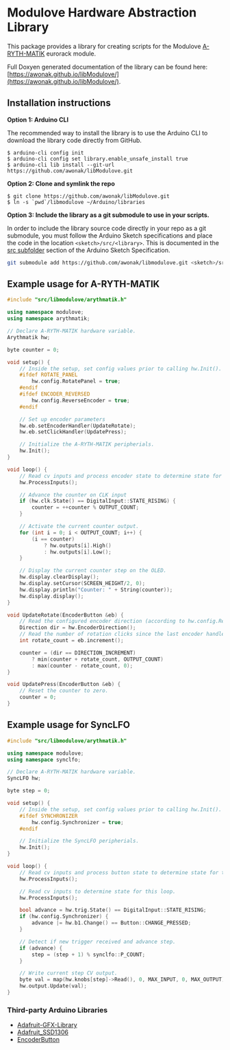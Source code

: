 # Modulove Hardware Abstraction Library

This package provides a library for creating scripts for the Modulove [A-RYTH-MATIK](https://modulove.io/arythmatik/) eurorack module.

Full Doxyen generated documentation of the library can be found here: [https://awonak.github.io/libModulove/](https://awonak.github.io/libModulove/).

## Installation instructions

**Option 1: Arduino CLI**

The recommended way to install the library is to use the Arduino CLI to download the library code directly from GitHub.

```
$ arduino-cli config init
$ arduino-cli config set library.enable_unsafe_install true
$ arduino-cli lib install --git-url https://github.com/awonak/libModulove.git 
```

**Option 2: Clone and symlink the repo**
```
$ git clone https://github.com/awonak/libModulove.git
$ ln -s `pwd`/libmodulove ~/Arduino/libraries  
```

**Option 3: Include the library as a git submodule to use in your scripts.**

In order to include the library source code directly in your repo as a git
submodule, you must follow the Arduino Sketch specifications and place the
code in the location `<sketch>/src/<library>`. This is documented in the
[src subfolder](https://arduino.github.io/arduino-cli/0.34/sketch-specification/#src-subfolder)
section of the Arduino Sketch Specification.

```bash
git submodule add https://github.com/awonak/libmodulove.git <sketch>/src/libmodulove
```

## Example usage for A-RYTH-MATIK

```cpp
#include "src/libmodulove/arythmatik.h"

using namespace modulove;
using namespace arythmatik;

// Declare A-RYTH-MATIK hardware variable.
Arythmatik hw;

byte counter = 0;

void setup() {
    // Inside the setup, set config values prior to calling hw.Init().
    #ifdef ROTATE_PANEL
        hw.config.RotatePanel = true;
    #endif
    #ifdef ENCODER_REVERSED
        hw.config.ReverseEncoder = true;
    #endif

    // Set up encoder parameters
    hw.eb.setEncoderHandler(UpdateRotate);
    hw.eb.setClickHandler(UpdatePress);

    // Initialize the A-RYTH-MATIK peripherials.
    hw.Init();
}

void loop() {
    // Read cv inputs and process encoder state to determine state for this loop.
    hw.ProcessInputs();

    // Advance the counter on CLK input
    if (hw.clk.State() == DigitalInput::STATE_RISING) {
        counter = ++counter % OUTPUT_COUNT;
    }

    // Activate the current counter output.
    for (int i = 0; i < OUTPUT_COUNT; i++) {
        (i == counter)
            ? hw.outputs[i].High()
            : hw.outputs[i].Low();
    }

    // Display the current counter step on the OLED.
    hw.display.clearDisplay();
    hw.display.setCursor(SCREEN_HEIGHT/2, 0);
    hw.display.println("Counter: " + String(counter));
    hw.display.display();
}

void UpdateRotate(EncoderButton &eb) {
    // Read the configured encoder direction (according to hw.config.ReverseEncoder setting).
    Direction dir = hw.EncoderDirection();
    // Read the number of rotation clicks since the last encoder handler event.
    int rotate_count = eb.increment();

    counter = (dir == DIRECTION_INCREMENT) 
        ? min(counter + rotate_count, OUTPUT_COUNT)
        : max(counter - rotate_count, 0);
}

void UpdatePress(EncoderButton &eb) {
    // Reset the counter to zero.
    counter = 0;
}
```

## Example usage for SyncLFO

```cpp
#include "src/libmodulove/arythmatik.h"

using namespace modulove;
using namespace synclfo;

// Declare A-RYTH-MATIK hardware variable.
SyncLFO hw;

byte step = 0;

void setup() {
    // Inside the setup, set config values prior to calling hw.Init().
    #ifdef SYNCHRONIZER
        hw.config.Synchronizer = true;
    #endif

    // Initialize the SyncLFO peripherials.
    hw.Init();
}

void loop() {
    // Read cv inputs and process button state to determine state for this loop.
    hw.ProcessInputs();

    // Read cv inputs to determine state for this loop.
    hw.ProcessInputs();

    bool advance = hw.trig.State() == DigitalInput::STATE_RISING;
    if (hw.config.Synchronizer) {
        advance |= hw.b1.Change() == Button::CHANGE_PRESSED;
    }

    // Detect if new trigger received and advance step.
    if (advance) {
        step = (step + 1) % synclfo::P_COUNT;
    }

    // Write current step CV output.
    byte val = map(hw.knobs[step]->Read(), 0, MAX_INPUT, 0, MAX_OUTPUT);
    hw.output.Update(val);
}
```

### Third-party Arduino Libraries

* [Adafruit-GFX-Library](https://github.com/adafruit/Adafruit-GFX-Library)
* [Adafruit_SSD1306](https://github.com/adafruit/Adafruit_SSD1306)
* [EncoderButton](https://github.com/Stutchbury/EncoderButton)
